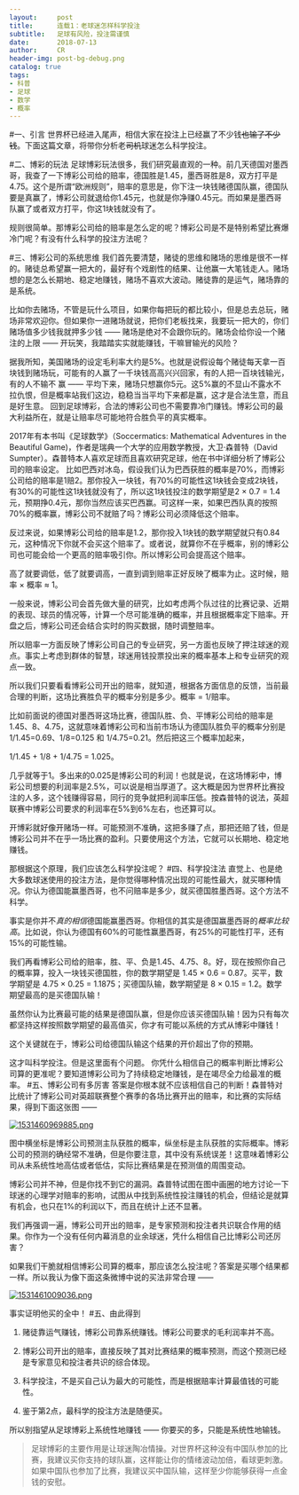 ```yaml
---
layout:     post
title:      连载1：老球迷怎样科学投注
subtitle:   足球有风险，投注需谨慎
date:       2018-07-13
author:     CR
header-img: post-bg-debug.png
catalog: true
tags:
- 科普
- 足球
- 数学
- 概率
---
```

#一、引言
世界杯已经进入尾声，相信大家在投注上已经赢了不少钱~~也输了不少钱~~。下面这篇文章，将带你分析老~~司机~~球迷怎么科学投注。

#二、博彩的玩法
足球博彩玩法很多，我们研究最直观的一种。前几天德国对墨西哥，我查了一下博彩公司给的赔率，德国胜是1.45，墨西哥胜是8，双方打平是4.75。这个是所谓“欧洲规则”，赔率的意思是，你下注一块钱赌德国队赢，德国队要是真赢了，博彩公司就退给你1.45元，也就是你净赚0.45元。而如果是墨西哥队赢了或者双方打平，你这1块钱就没有了。

规则很简单。那博彩公司给的赔率是怎么定的呢？博彩公司是不是特别希望比赛爆冷门呢？有没有什么科学的投注方法呢？

#三、博彩公司的系统思维
我们首先要清楚，赌徒的思维和赌场的思维是很不一样的。赌徒总希望赢一把大的，最好有个戏剧性的结果、让他赢一大笔钱走人。赌场想的是怎么长期地、稳定地赚钱，赌场不喜欢大波动。赌徒靠的是运气，赌场靠的是系统。

比如你去赌场，不管是玩什么项目，如果你每把玩的都比较小，但是总去总玩，赌场非常欢迎你。但如果你一进赌场就说，把你们老板找来，我要玩一把大的，你们赌场值多少钱我就押多少钱 —— 赌场是绝对不会跟你玩的。赌场会给你设一个赌注的上限 —— 开玩笑，我踏踏实实就能赚钱，干嘛冒输光的风险？

据我所知，美国赌场的设定毛利率大约是5%。也就是说假设每个赌徒每天拿一百块钱到赌场玩，可能有的人赢了一千块钱高高兴兴回家，有的人把一百块钱输光，有的人不输不 赢 —— 平均下来，赌场只想赢你5元。这5%赢的不显山不露水不拉仇恨，但是概率站我们这边，稳稳当当平均下来都是赢，这才是合法生意，而且是好生意。
回到足球博彩，合法的博彩公司也不需要靠冷门赚钱。博彩公司的最大利益所在，就是让赔率尽可能地符合胜负平的真实概率。

2017年有本书叫《足球数学》（Soccermatics: Mathematical Adventures in the Beautiful Game)，作者是瑞典一个大学的应用数学教授，大卫·森普特（David Sumpter）。森普特本人喜欢足球而且喜欢研究足球，他在书中详细分析了博彩公司的赔率设定。
比如巴西对冰岛，假设我们认为巴西获胜的概率是70%，而博彩公司给的赔率是1赔2。那你投入一块钱，有70%的可能性这1块钱会变成2块钱，有30%的可能性这1块钱就没有了，所以这1块钱投注的数学期望是2 × 0.7 = 1.4元，预期挣0.4元，那你当然应该买巴西赢。可这样一来，如果巴西队真的按照70%的概率赢，博彩公司不就赔了吗？博彩公司必须降低这个赔率。

反过来说，如果博彩公司给的赔率是1.2，那你投入1块钱的数学期望就只有0.84元，这种情况下你就不会买这个赔率了。或者说，就算你不在乎概率，别的博彩公司也可能会给一个更高的赔率吸引你。所以博彩公司会提高这个赔率。

高了就要调低，低了就要调高，一直到调到赔率正好反映了概率为止。这时候，赔率 × 概率 ≈ 1。

一般来说，博彩公司会首先做大量的研究，比如考虑两个队过往的比赛记录、近期的表现、球员的情况等，计算一个尽可能准确的概率，并且根据概率定下赔率。开盘之后，博彩公司还会结合实时的购买数据，随时调整赔率。

所以赔率一方面反映了博彩公司自己的专业研究，另一方面也反映了押注球迷的观点。事实上考虑到群体的智慧，球迷用钱投票投出来的概率基本上和专业研究的观点一致。

所以我们只要看看博彩公司开出的赔率，就知道，根据各方面信息的反馈，当前最合理的判断，这场比赛胜负平的概率分别是多少。概率 = 1/赔率。

比如前面说的德国对墨西哥这场比赛，德国队胜、负、平博彩公司给的赔率是1.45、8、4.75，这就意味着博彩公司和当前市场认为德国队胜负平的概率分别是 1/1.45=0.69、1/8=0.125 和 1/4.75=0.21。然后把这三个概率加起来，

1/1.45 + 1/8 + 1/4.75 = 1.025。

几乎就等于1。多出来的0.025是博彩公司的利润！也就是说，在这场博彩中，博彩公司想要的利润率是2.5%，可以说是相当厚道了。这大概是因为世界杯比赛投注的人多，这个钱赚得容易，同行的竞争就把利润率压低。按森普特的说法，英超联赛中博彩公司要求的利润率在5%到6%左右，也还算可以。

开博彩就好像开赌场一样。可能预测不准确，这把多赚了点，那把还赔了钱，但是博彩公司并不在乎一场比赛的盈利。只要使用这个方法，它就可以长期地、稳定地赚钱。

那根据这个原理，我们应该怎么科学投注呢？
#四、科学投注法
直觉上、也是绝大多数球迷使用的投注方法，是你觉得哪种情况出现的可能性最大，就买哪种情况。你认为德国能赢墨西哥，也不问赔率是多少，就买德国胜墨西哥。这个方法不科学。

事实是你并不*真的相信*德国能赢墨西哥。你相信的其实是德国赢墨西哥的*概率比较高*。比如说，你认为德国有60%的可能性赢墨西哥，有25%的可能性打平，还有15%的可能性输。

我们再看博彩公司给的赔率，胜、平、负是1.45、4.75、8。好，现在按照你自己的概率算，投入一块钱买德国胜，你的数学期望是 1.45 × 0.6 = 0.87。买平，数学期望是 4.75 × 0.25 = 1.1875；买德国队输，数学期望是 8 × 0.15 = 1.2。数学期望最高的是买德国队输！

虽然你认为比赛最可能的结果是德国队赢，但是你应该买德国队输！因为只有每次都坚持这样按照数学期望的最高值买，你才有可能以系统的方式从博彩中赚钱！

这个关键就在于，博彩公司给德国队输这个结果的开价超出了你的预期。


这才叫科学投注。但是这里面有个问题。
你凭什么相信自己的概率判断比博彩公司算的更准呢？要知道博彩公司为了持续稳定地赚钱，是在竭尽全力给最准的概率。
#五、博彩公司有多厉害
答案是你根本就不应该相信自己的判断！森普特对比统计了博彩公司对英超联赛整个赛季的各场比赛开出的赔率，和比赛的实际结果，得到下面这张图 ——

[![1531460969885.png](https://i.loli.net/2018/07/13/5b483dfa3100a.png)](https://i.loli.net/2018/07/13/5b483dfa3100a.png)

图中横坐标是博彩公司预测主队获胜的概率，纵坐标是主队获胜的实际概率。博彩公司的预测的确经常不准确，但是你要注意，其中没有系统误差！这意味着博彩公司从未系统性地高估或者低估，实际比赛结果是在预测值的周围变动。

博彩公司并不神，但是你找不到它的漏洞。森普特试图在图中画圈的地方讨论一下球迷的心理学对赔率的影响，试图从中找到系统性投注赚钱的机会，但结论是就算有机会，也只在1%的利润以下，而且在统计上还不显著。

我们再强调一遍，博彩公司开出的赔率，是专家预测和投注者共识联合作用的结果。你作为一个没有任何内幕消息的业余球迷，凭什么相信自己比博彩公司还厉害？

如果我们干脆就相信博彩公司算的概率，那应该怎么投注呢？答案是买哪个结果都一样。所以我认为像下面这条微博中说的买法非常合理 ——

[![1531461009036.png](https://i.loli.net/2018/07/13/5b483e3b6fc96.png)](https://i.loli.net/2018/07/13/5b483e3b6fc96.png)

事实证明他买的全中！
#五、由此得到
1. 赌徒靠运气赚钱，博彩公司靠系统赚钱。博彩公司要求的毛利润率并不高。

2. 博彩公司开出的赔率，直接反映了其对比赛结果的概率预测，而这个预测已经是专家意见和投注者共识的综合体现。

3. 科学投注，不是买自己认为最大的可能性，而是根据赔率计算最值钱的可能性。

4. 鉴于第2点，最科学的投注方法是随便买。

所以别指望从足球博彩上系统性地赚钱 —— 你要买的多，只能是系统性地输钱。

>  足球博彩的主要作用是让球迷陶冶情操。对世界杯这种没有中国队参加的比赛，我建议买你支持的球队赢，这样能让你的情绪波动加倍，看球更刺激。如果中国队也参加了比赛，我建议买中国队输，这样至少你能够获得一点金钱的安慰。
